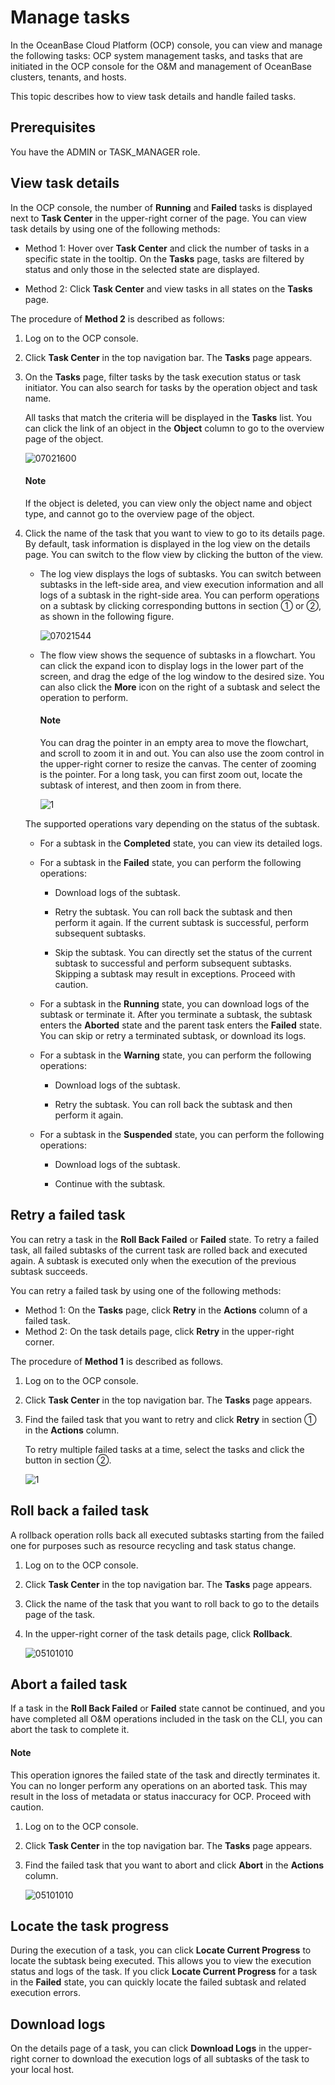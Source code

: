 # Manage tasks

In the OceanBase Cloud Platform (OCP) console, you can view and manage the following tasks: OCP system management tasks, and tasks that are initiated in the OCP console for the O&M and management of OceanBase clusters, tenants, and hosts.

This topic describes how to view task details and handle failed tasks.

## Prerequisites

You have the ADMIN or TASK_MANAGER role.

## View task details

In the OCP console, the number of **Running** and **Failed** tasks is displayed next to **Task Center** in the upper-right corner of the page. You can view task details by using one of the following methods:

* Method 1: Hover over **Task Center** and click the number of tasks in a specific state in the tooltip. On the **Tasks** page, tasks are filtered by status and only those in the selected state are displayed.

* Method 2: Click **Task Center** and view tasks in all states on the **Tasks** page.

The procedure of **Method 2** is described as follows:

1. Log on to the OCP console.

2. Click **Task Center** in the top navigation bar. The **Tasks** page appears.

3. On the **Tasks** page, filter tasks by the task execution status or task initiator. You can also search for tasks by the operation object and task name.

   All tasks that match the criteria will be displayed in the **Tasks** list. You can click the link of an object in the **Object** column to go to the overview page of the object.

   ![07021600](https://obbusiness-private.oss-cn-shanghai.aliyuncs.com/doc/img/ocp/422/%E4%BB%BB%E5%8A%A1%E5%88%97%E8%A1%A81.png)

   <main id="notice" type='explain'>
   <h4>Note</h4>
   <p>If the object is deleted, you can view only the object name and object type, and cannot go to the overview page of the object. </p>
   </main>

4. Click the name of the task that you want to view to go to its details page. By default, task information is displayed in the log view on the details page. You can switch to the flow view by clicking the button of the view.

   * The log view displays the logs of subtasks. You can switch between subtasks in the left-side area, and view execution information and all logs of a subtask in the right-side area. You can perform operations on a subtask by clicking corresponding buttons in section ① or ②, as shown in the following figure.

      ![07021544](https://obbusiness-private.oss-cn-shanghai.aliyuncs.com/doc/img/ocp/422/%E4%BB%BB%E5%8A%A1%E8%AF%A6%E6%83%851.png)

   * The flow view shows the sequence of subtasks in a flowchart. You can click the expand icon to display logs in the lower part of the screen, and drag the edge of the log window to the desired size. You can also click the **More** icon on the right of a subtask and select the operation to perform.

      <main id="notice" type='explain'>
      <h4>Note</h4>
      <p>You can drag the pointer in an empty area to move the flowchart, and scroll to zoom it in and out. You can also use the zoom control in the upper-right corner to resize the canvas. The center of zooming is the pointer. For a long task, you can first zoom out, locate the subtask of interest, and then zoom in from there. </p>
      </main>

      ![1](https://obbusiness-private.oss-cn-shanghai.aliyuncs.com/doc/img/ocp/422/%E6%B5%81%E8%BD%AC%E8%A7%86%E5%9B%BE.png)

   The supported operations vary depending on the status of the subtask.

    * For a subtask in the **Completed** state, you can view its detailed logs.

    * For a subtask in the **Failed** state, you can perform the following operations:

       * Download logs of the subtask.

       * Retry the subtask. You can roll back the subtask and then perform it again. If the current subtask is successful, perform subsequent subtasks.

       * Skip the subtask. You can directly set the status of the current subtask to successful and perform subsequent subtasks. Skipping a subtask may result in exceptions. Proceed with caution.

    * For a subtask in the **Running** state, you can download logs of the subtask or terminate it. After you terminate a subtask, the subtask enters the **Aborted** state and the parent task enters the **Failed** state. You can skip or retry a terminated subtask, or download its logs.

    * For a subtask in the **Warning** state, you can perform the following operations:

      * Download logs of the subtask.

      * Retry the subtask. You can roll back the subtask and then perform it again.

    * For a subtask in the **Suspended** state, you can perform the following operations:

      * Download logs of the subtask.

      * Continue with the subtask.

## Retry a failed task

You can retry a task in the **Roll Back Failed** or **Failed** state. To retry a failed task, all failed subtasks of the current task are rolled back and executed again. A subtask is executed only when the execution of the previous subtask succeeds.

You can retry a failed task by using one of the following methods:

* Method 1: On the **Tasks** page, click **Retry** in the **Actions** column of a failed task.
* Method 2: On the task details page, click **Retry** in the upper-right corner.

The procedure of **Method 1** is described as follows.

1. Log on to the OCP console.

2. Click **Task Center** in the top navigation bar. The **Tasks** page appears.

3. Find the failed task that you want to retry and click **Retry** in section ① in the **Actions** column.

   To retry multiple failed tasks at a time, select the tasks and click the button in section ②.

   ![1](https://obbusiness-private.oss-cn-shanghai.aliyuncs.com/doc/img/ocp/422/%E9%87%8D%E8%AF%95%E4%BB%BB%E5%8A%A11.png)

## Roll back a failed task

A rollback operation rolls back all executed subtasks starting from the failed one for purposes such as resource recycling and task status change.

1. Log on to the OCP console.

2. Click **Task Center** in the top navigation bar. The **Tasks** page appears.

3. Click the name of the task that you want to roll back to go to the details page of the task.

4. In the upper-right corner of the task details page, click **Rollback**.

   ![05101010](https://obbusiness-private.oss-cn-shanghai.aliyuncs.com/doc/img/ocp/422/%E5%9B%9E%E6%BB%9A%E4%BB%BB%E5%8A%A11.png)

## Abort a failed task

If a task in the **Roll Back Failed** or **Failed** state cannot be continued, and you have completed all O&M operations included in the task on the CLI, you can abort the task to complete it.

<main id="notice" type='explain'>
<h4>Note</h4>
<p>This operation ignores the failed state of the task and directly terminates it. You can no longer perform any operations on an aborted task. This may result in the loss of metadata or status inaccuracy for OCP. Proceed with caution. </p>
</main>

1. Log on to the OCP console.

2. Click **Task Center** in the top navigation bar. The **Tasks** page appears.

3. Find the failed task that you want to abort and click **Abort** in the **Actions** column.

   ![05101010](https://obbusiness-private.oss-cn-shanghai.aliyuncs.com/doc/img/ocp/422/%E6%94%BE%E5%BC%83%E4%BB%BB%E5%8A%A11.png)

## Locate the task progress

During the execution of a task, you can click **Locate Current Progress** to locate the subtask being executed. This allows you to view the execution status and logs of the task. If you click **Locate Current Progress** for a task in the **Failed** state, you can quickly locate the failed subtask and related execution errors.

## Download logs

On the details page of a task, you can click **Download Logs** in the upper-right corner to download the execution logs of all subtasks of the task to your local host.
